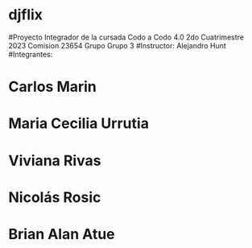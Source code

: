 # djflix

#Proyecto Integrador de la cursada Codo a Codo 4.0 2do Cuatrimestre 2023 Comision 23654 Grupo Grupo 3
#Instructor: Alejandro Hunt
#Integrantes:
#  Carlos Marin
#  Maria Cecilia Urrutia
#  Viviana Rivas
#  Nicolás Rosic
#  Brian Alan Atue
